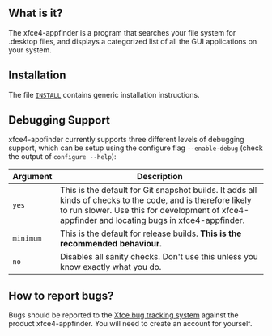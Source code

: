 ## What is it?

The xfce4-appfinder is a program that searches your file system for .desktop files, and displays a categorized list of all the GUI applications on your system.


## Installation

The file [`INSTALL`](INSTALL) contains generic installation instructions.


## Debugging Support

xfce4-appfinder currently supports three different levels of debugging support,
which can be setup using the configure flag `--enable-debug` (check the output
of `configure --help`):

| Argument  | Description |
| -------   | ----------- |
|  `yes`    | This is the default for Git snapshot builds. It adds all kinds of checks to the code, and is therefore likely to run slower. Use this for development of xfce4-appfinder and locating bugs in xfce4-appfinder. |
| `minimum` | This is the default for release builds. **This is the recommended behaviour.** |
| `no`      | Disables all sanity checks. Don't use this unless you know exactly what you do. |

## How to report bugs?

Bugs should be reported to the [Xfce bug tracking system](https://bugzilla.xfce.org)
against the product xfce4-appfinder. You will need to create an account for yourself.
